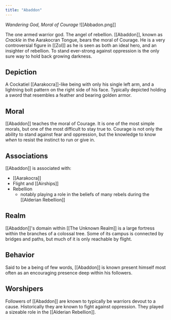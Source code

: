 ```yaml
---
title: "Abaddon"
---
```

*Wandering God, Moral of Courage*
![[Abbadon.png]]

The one armed warrior god. The angel of rebellion. [[Abaddon]], known as *Crackle* in the Aarakocran Tongue, bears the moral of Courage. He is a very controversial figure in [[Zol]] as he is seen as both an ideal hero, and an insighter of rebellion. To stand ever-strong against oppression is the only sure way to hold back growing darkness.

## Depiction
A Cockatiel [[Aarakocra]]-like being with only his single left arm, and a lightning bolt pattern on the right side of his face. Typically depicted holding a sword that resembles a feather and bearing golden armor. 

## Moral
[[Abaddon]] teaches the moral of Courage. It is one of the most simple morals, but one of the most difficult to stay true to. Courage is not only the ability to stand against fear and oppression, but the knowledge to know *when* to resist the instinct to run or give in.

## Associations
[[Abaddon]] is associated with:
- [[Aarakocra]]
- Flight and [[Airships]]
- Rebellion
	- notably playing a role in the beliefs of many rebels during the [[Alderian Rebellion]]

## Realm
[[Abaddon]]'s domain within [[The Unknown Realm]] is a large fortress within the branches of a colossal tree. Some of its campus is connected by bridges and paths, but much of it is only reachable by flight.

## Behavior
Said to be a being of few words, [[Abaddon]] is known present himself most often as an encouraging presence deep within his followers. 

## Worshipers
Followers of [[Abaddon]] are known to typically be warriors devout to a cause. Historically they are known to fight against oppression. They played a sizeable role in the [[Alderian Rebellion]].